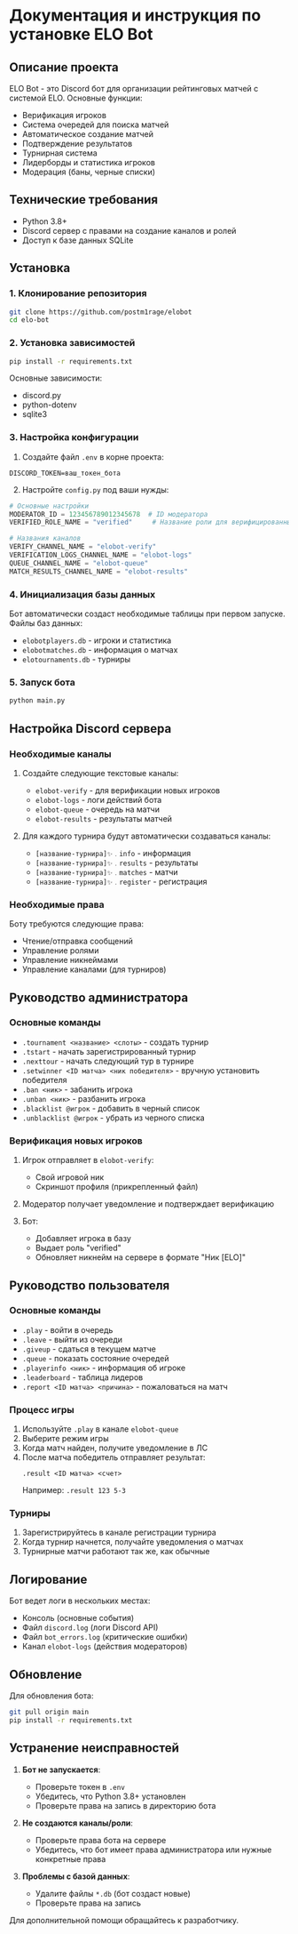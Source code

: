 # Документация и инструкция по установке ELO Bot

## Описание проекта

ELO Bot - это Discord бот для организации рейтинговых матчей с системой ELO. Основные функции:

- Верификация игроков
- Система очередей для поиска матчей
- Автоматическое создание матчей
- Подтверждение результатов
- Турнирная система
- Лидерборды и статистика игроков
- Модерация (баны, черные списки)

## Технические требования

- Python 3.8+
- Discord сервер с правами на создание каналов и ролей
- Доступ к базе данных SQLite

## Установка

### 1. Клонирование репозитория

```bash
git clone https://github.com/postm1rage/elobot
cd elo-bot
```

### 2. Установка зависимостей

```bash
pip install -r requirements.txt
```

Основные зависимости:
- discord.py
- python-dotenv
- sqlite3

### 3. Настройка конфигурации

1. Создайте файл `.env` в корне проекта:
```
DISCORD_TOKEN=ваш_токен_бота
```

2. Настройте `config.py` под ваши нужды:
```python
# Основные настройки
MODERATOR_ID = 123456789012345678  # ID модератора
VERIFIED_ROLE_NAME = "verified"     # Название роли для верифицированных пользователей

# Названия каналов
VERIFY_CHANNEL_NAME = "elobot-verify"
VERIFICATION_LOGS_CHANNEL_NAME = "elobot-logs"
QUEUE_CHANNEL_NAME = "elobot-queue"
MATCH_RESULTS_CHANNEL_NAME = "elobot-results"
```

### 4. Инициализация базы данных

Бот автоматически создаст необходимые таблицы при первом запуске. Файлы баз данных:
- `elobotplayers.db` - игроки и статистика
- `elobotmatches.db` - информация о матчах
- `elotournaments.db` - турниры

### 5. Запуск бота

```bash
python main.py
```

## Настройка Discord сервера

### Необходимые каналы

1. Создайте следующие текстовые каналы:
   - `elobot-verify` - для верификации новых игроков
   - `elobot-logs` - логи действий бота
   - `elobot-queue` - очередь на матчи
   - `elobot-results` - результаты матчей

2. Для каждого турнира будут автоматически создаваться каналы:
   - `[название-турнира]✨﹒info` - информация
   - `[название-турнира]✨﹒results` - результаты
   - `[название-турнира]✨﹒matches` - матчи
   - `[название-турнира]✨﹒register` - регистрация

### Необходимые права

Боту требуются следующие права:
- Чтение/отправка сообщений
- Управление ролями
- Управление никнеймами
- Управление каналами (для турниров)

## Руководство администратора

### Основные команды

- `.tournament <название> <слоты>` - создать турнир
- `.tstart` - начать зарегистрированный турнир
- `.nexttour` - начать следующий тур в турнире
- `.setwinner <ID матча> <ник победителя>` - вручную установить победителя
- `.ban <ник>` - забанить игрока
- `.unban <ник>` - разбанить игрока
- `.blacklist @игрок` - добавить в черный список
- `.unblacklist @игрок` - убрать из черного списка

### Верификация новых игроков

1. Игрок отправляет в `elobot-verify`:
   - Свой игровой ник
   - Скриншот профиля (прикрепленный файл)

2. Модератор получает уведомление и подтверждает верификацию

3. Бот:
   - Добавляет игрока в базу
   - Выдает роль "verified"
   - Обновляет никнейм на сервере в формате "Ник [ELO]"

## Руководство пользователя

### Основные команды

- `.play` - войти в очередь
- `.leave` - выйти из очереди
- `.giveup` - сдаться в текущем матче
- `.queue` - показать состояние очередей
- `.playerinfo <ник>` - информация об игроке
- `.leaderboard` - таблица лидеров
- `.report <ID матча> <причина>` - пожаловаться на матч

### Процесс игры

1. Используйте `.play` в канале `elobot-queue`
2. Выберите режим игры
3. Когда матч найден, получите уведомление в ЛС
4. После матча победитель отправляет результат:
   ```
   .result <ID матча> <счет>
   ```
   Например: `.result 123 5-3`

### Турниры

1. Зарегистрируйтесь в канале регистрации турнира
2. Когда турнир начнется, получайте уведомления о матчах
3. Турнирные матчи работают так же, как обычные

## Логирование

Бот ведет логи в нескольких местах:
- Консоль (основные события)
- Файл `discord.log` (логи Discord API)
- Файл `bot_errors.log` (критические ошибки)
- Канал `elobot-logs` (действия модераторов)

## Обновление

Для обновления бота:
```bash
git pull origin main
pip install -r requirements.txt
```

## Устранение неисправностей

1. **Бот не запускается**:
   - Проверьте токен в `.env`
   - Убедитесь, что Python 3.8+ установлен
   - Проверьте права на запись в директорию бота

2. **Не создаются каналы/роли**:
   - Проверьте права бота на сервере
   - Убедитесь, что бот имеет права администратора или нужные конкретные права

3. **Проблемы с базой данных**:
   - Удалите файлы `*.db` (бот создаст новые)
   - Проверьте права на запись

Для дополнительной помощи обращайтесь к разработчику.

